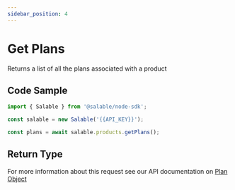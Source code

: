 ```yaml
---
sidebar_position: 4
---
```


# Get Plans

Returns a list of all the plans associated with a product

## Code Sample

```typescript
import { Salable } from '@salable/node-sdk';

const salable = new Salable('{{API_KEY}}');

const plans = await salable.products.getPlans();
```

## Return Type

For more information about this request see our API documentation on [Plan Object](https://docs.salable.app/api#tag/Plans/operation/getPlanByUuid)
